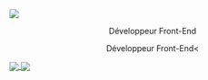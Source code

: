 <a href="https://discordinvites.net">
  <img align="center" src="https://capsule-render.vercel.app/api?type=Waving&color=712c8a&height=300&animation=twinkling&fontAlignY=35&fontColor=DD58C0&text=SPIRIT-PRO&descAlignY=47&descAlign=60&desc=DiscordInvites%20-%20KIKI.RP" />
</a>

<p align="center">Développeur Front-End</p> 
<p align='center'>
  Développeur Front-End<
</p>

<a href="https://discordinvites.net">
  <img align="center" src="https://github-readme-stats.vercel.app/api/top-langs/?username=SPIRIT-PRO&layout=compact&theme=jolly&hide_border=0" />
  <img align="center" src="https://github-readme-stats.vercel.app/api?username=SPIRIT-PRO&show_icons=true&theme=jolly&hide_border=0" />
</a>

